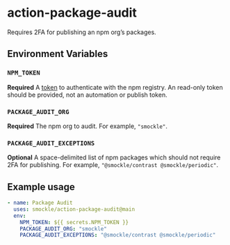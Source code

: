 # action-package-audit

Requires 2FA for publishing an npm org’s packages.

## Environment Variables

### `NPM_TOKEN`

**Required** A [token](https://docs.npmjs.com/about-access-tokens) to authenticate with the npm registry. An read-only token should be provided, not an automation or publish token.

### `PACKAGE_AUDIT_ORG`

**Required** The npm org to audit. For example, `"smockle"`.

### `PACKAGE_AUDIT_EXCEPTIONS`

**Optional** A space-delimited list of npm packages which should not require 2FA for publishing. For example, `"@smockle/contrast @smockle/periodic"`.

## Example usage

```YAML
- name: Package Audit
  uses: smockle/action-package-audit@main
  env:
    NPM_TOKEN: ${{ secrets.NPM_TOKEN }}
    PACKAGE_AUDIT_ORG: "smockle"
    PACKAGE_AUDIT_EXCEPTIONS: "@smockle/contrast @smockle/periodic"
```